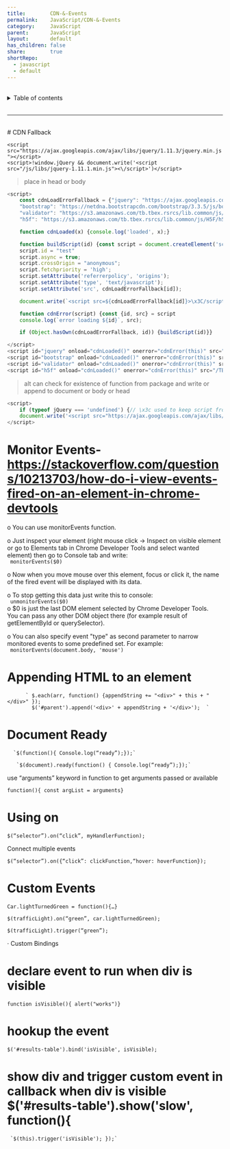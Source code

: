 ```yaml
---
title:        CDN-&-Events
permalink:    JavaScript/CDN-&-Events
category:     JavaScript
parent:       JavaScript
layout:       default
has_children: false
share:        true
shortRepo:
  - javascript
  - default            
---
```

  

<br/>            

<details markdown="block">                  
<summary>                  
Table of contents                  
</summary>                  
{: .text-delta }                  
1. TOC                  
{:toc}                  
</details>                  

<br/>                  

***                  

<br/>  
# CDN Fallback  

`<script src="https://ajax.googleapis.com/ajax/libs/jquery/1.11.3/jquery.min.js"></script>`  
`<script>!window.jQuery && document.write('<script src="/js/libs/jquery-1.11.1.min.js"><\/script>')</script>`

> place in head or body

```javascript   
<script>
    const cdnLoadErrorFallback = {"jquery": "https://ajax.googleapis.com/ajax/libs/jquery/2.0.3/jquery.min.js",
    "bootstrap": "https://netdna.bootstrapcdn.com/bootstrap/3.3.5/js/bootstrap.min.js",
    "validator": "https://s3.amazonaws.com/tb.tbex.rsrcs/lib.common/js/bootstrap-validator/dist/validator.min.js",
    "h5f": "https://s3.amazonaws.com/tb.tbex.rsrcs/lib.common/js/H5F/h5f.min.js"}

    function cdnLoaded(x) {console.log('loaded', x);}

    function buildScript(id) {const script = document.createElement('script');
    script.id = "test"
    script.async = true;
    script.crossOrigin = "anonymous";
    script.fetchpriority = 'high';
    script.setAttribute('referrerpolicy', 'origins');
    script.setAttribute('type', 'text/javascript');
    script.setAttribute('src', cdnLoadErrorFallback[id]);

    document.write(`<script src=${cdnLoadErrorFallback[id]}>\x3C/script>`)}

    function cdnError(script) {const {id, src} = script
    console.log(`error loading ${id}`, src);

    if (Object.hasOwn(cdnLoadErrorFallback, id)) {buildScript(id)}}

</script>
<script id="jquery" onload="cdnLoaded()" onerror="cdnError(this)" src="/TBEX/assets/jquery.min.js"></script>
<script id="bootstrap" onload="cdnLoaded()" onerror="cdnError(this)" src="/TBEX/assets/bootstrap.min.js"></script>
<script id="validator" onload="cdnLoaded()" onerror="cdnError(this)" src="/TBEX/assets/validator.min.js"></script>
<script id="h5f" onload="cdnLoaded()" onerror="cdnError(this)" src="/TBEX/assets/h5f.min.js"></script>  
```  

> alt can check for existence of function from package and write or append to document or body or head

```javascript  
<script>
    if (typeof jQuery === 'undefined') {// \x3c used to keep script from ending  
    document.write('<script src="https://ajax.googleapis.com/ajax/libs/jquery/2.0.3/jquery.min.js">\x3C/script>');}
</script>  
```  

# Monitor Events-https://stackoverflow.com/questions/10213703/how-do-i-view-events-fired-on-an-element-in-chrome-devtools

o You can use monitorEvents function.

o Just inspect your element (right mouse click → Inspect on visible element or go to Elements tab in Chrome Developer Tools and select wanted element) then go to Console tab and write:  
` monitorEvents($0)`

o Now when you move mouse over this element, focus or click it, the name of the fired event will be displayed with its data.

o To stop getting this data just write this to console:  
` unmonitorEvents($0)`  
o $0 is just the last DOM element selected by Chrome Developer Tools.  
You can pass any other DOM object there (for example result of getElementById or querySelector).

o You can also specify event "type" as second parameter to narrow monitored events to some predefined set. For example:  
` monitorEvents(document.body, 'mouse')`

# Appending HTML to an element

          ` $.each(arr, function() {appendString += "<div>" + this + "</div>" });  
            $('#parent').append('<div>' + appendString + '</div>');  `  

# Document Ready

      `$(function(){ Console.log(“ready”);});`  
  
       `$(document).ready(function() { Console.log(“ready”);});`  

use “arguments” keyword in function to get arguments passed or available

`function(){ const argList = arguments}`

# Using on

`$(“selector”).on(“click”, myHandlerFunction);`

Connect multiple events

`$(“selector”).on({“click”: clickFunction,“hover: hoverFunction});`

# Custom Events

`Car.lightTurnedGreen = function(){…}`

`$(trafficLight).on(“green”, car.lightTurnedGreen);`

`$(trafficLight).trigger(“green”);`

· Custom Bindings

# declare event to run when div is visible

`function isVisible(){ alert("works")}`

# hookup the event

`$('#results-table').bind('isVisible', isVisible);`

# show div and trigger custom event in callback when div is visible $('#results-table').show('slow', function(){

     `$(this).trigger('isVisible'); });`